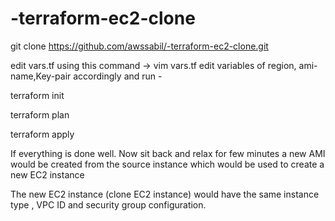 # -terraform-ec2-clone
 
git clone https://github.com/awssabil/-terraform-ec2-clone.git

edit vars.tf using this command ->  vim vars.tf
edit variables of region, ami-name,Key-pair accordingly
and run -

terraform init

terraform plan

terraform apply

If everything is done well.  Now sit back and relax for few minutes a new AMI would be created from the source instance which would be used to create a new EC2 instance

The new EC2 instance (clone EC2 instance) would have the same instance type , VPC ID and security group configuration.
